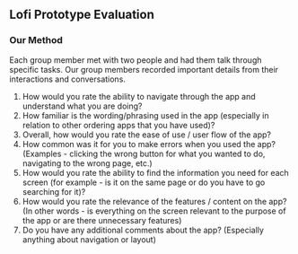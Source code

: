 ## Lofi Prototype Evaluation

### Our Method

Each group member met with two people and had them talk through specific tasks. Our group members recorded important details from their interactions and conversations.


1. How would you rate the ability to navigate through the app and understand what you are doing? 
2. How familiar is the wording/phrasing used in the app (especially in relation to other ordering apps that you have used)?
3. Overall, how would you rate the ease of use / user flow of the app? 
5. How common was it for you to make errors when you used the app? (Examples - clicking the wrong button for what you wanted to do, navigating to the wrong page, etc.)
6. How would you rate the ability to find the information you need for each screen (for example - is it on the same page or do you have to go searching for it)?
8. How would you rate the relevance of the features / content on the app? (In other words - is everything on the screen relevant to the purpose of the app or are there unnecessary features)
9. Do you have any additional comments about the app? (Especially anything about navigation or layout)

